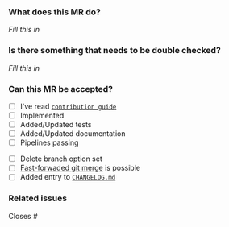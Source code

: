 ### What does this MR do?
_Fill this in_

### Is there something that needs to be double checked?
<!-- Is there something a reviewer should be aware of or needs to be discussed? -->
_Fill this in_

### Can this MR be accepted?

- [ ] I've read [`contribution guide`](../../CONTRIBUTING.md)
- [ ] Implemented <!-- Break down the list of new features if possible -->
- [ ] Added/Updated tests
- [ ] Added/Updated documentation
- [ ] Pipelines passing <!-- please check for new warnings -->
<!-- change all occurrences of <branch> for your branch name and uncomment
   - [ ] [![Build Status](https://gitlab.dune-project.org/copasi/dune-copasi/badges/<branch>/pipeline.svg)](https://gitlab.dune-project.org/copasi/dune-copasi/pipelines)
   - [ ] [![Build Status](https://travis-ci.org/dune-copasi/dune-copasi.svg?branch=<branch>)](https://travis-ci.org/dune-copasi/dune-copasi/branches)
   - [ ] [https://ci.appveyor.com/api/projects/status/e7w7u5dt50kue5sb/branch/<branch>?svg=true](https://ci.appveyor.com/api/projects/status/e7w7u5dt50kue5sb/branch/<branch>?svg=true)
 -->
- [ ] Delete branch option set <!-- unless there's a good reason -->
- [ ] [Fast-forwaded git merge](https://ariya.io/2013/09/fast-forward-git-merge) is possible
   <!-- If fast-forward git merge is not possible, rebase this branch onto the
      target branch (e.g. master). If you do not know how to do it, ask
      maintainer's help or try it out by yourself (just try to keep a copy of
      your changes somewhere else since rebasing changes history and things can
      get messy for newcomers) -->
- [ ] Added entry to [`CHANGELOG.md`](../../CHANGELOG.md)

### Related issues

<!-- For automatic closing, do not forget the commas between issue numbers-->
Closes #

<!--
PLEASE READ THIS!

A Merge Request should be associated to a certain task or issue.
Its changes are supposed to be merged into the master branch.

Briefly explain __how__ you achieved the proposal of the task.
MR are supposed to evolve with code.

IMPORTANT: Make sure to set the merge request as Work In Progress (WIP) or Draft
until you want to get the MR to be reviewed by a maintainer.

It is not necessary to fill everything while the MR is in WIP. Feel free to fill
the required information as you get the feature ready by editing the initial
post.
-->
